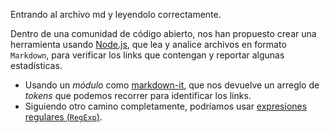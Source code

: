 Entrando al archivo md y leyendolo correctamente.

Dentro de una comunidad de código abierto, nos han propuesto crear una
herramienta usando [Node.js](https://nodejFs.org/), que lea y analice archivos
en formato `Markdown`, para verificar los links que contengan y reportar
algunas estadísticas.

* Usando un _módulo_ como [markdown-it](https://github.com/markdown-it/markdown-it),
  que nos devuelve un arreglo de _tokens_ que podemos recorrer para identificar
  los links.
* Siguiendo otro camino completamente, podríamos usar
  [expresiones regulares (`RegExp`)](https://developer.mozilla.org/es/docs/Web/JavaScript/Guide/Regular_Expressions).